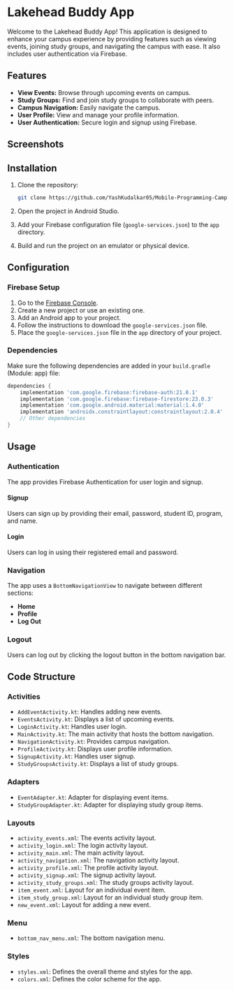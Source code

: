 

# Lakehead Buddy App

Welcome to the Lakehead Buddy App! This application is designed to enhance your campus experience by providing features such as viewing events, joining study groups, and navigating the campus with ease. It also includes user authentication via Firebase.

## Features

- **View Events:** Browse through upcoming events on campus.
- **Study Groups:** Find and join study groups to collaborate with peers.
- **Campus Navigation:** Easily navigate the campus.
- **User Profile:** View and manage your profile information.
- **User Authentication:** Secure login and signup using Firebase.

## Screenshots



## Installation

1. Clone the repository:
    ```bash
    git clone https://github.com/YashKudalkar05/Mobile-Programming-Campus-Companion-Project.git
    ```

2. Open the project in Android Studio.

3. Add your Firebase configuration file (`google-services.json`) to the `app` directory.

4. Build and run the project on an emulator or physical device.

## Configuration

### Firebase Setup

1. Go to the [Firebase Console](https://console.firebase.google.com/).
2. Create a new project or use an existing one.
3. Add an Android app to your project.
4. Follow the instructions to download the `google-services.json` file.
5. Place the `google-services.json` file in the `app` directory of your project.

### Dependencies

Make sure the following dependencies are added in your `build.gradle` (Module: app) file:

```groovy
dependencies {
    implementation 'com.google.firebase:firebase-auth:21.0.1'
    implementation 'com.google.firebase:firebase-firestore:23.0.3'
    implementation 'com.google.android.material:material:1.4.0'
    implementation 'androidx.constraintlayout:constraintlayout:2.0.4'
    // Other dependencies
}
```

## Usage

### Authentication

The app provides Firebase Authentication for user login and signup.

#### Signup

Users can sign up by providing their email, password, student ID, program, and name.

#### Login

Users can log in using their registered email and password.

### Navigation

The app uses a `BottomNavigationView` to navigate between different sections:

- **Home**
- **Profile**
- **Log Out**

### Logout

Users can log out by clicking the logout button in the bottom navigation bar.

## Code Structure

### Activities

- `AddEventActivity.kt`: Handles adding new events.
- `EventsActivity.kt`: Displays a list of upcoming events.
- `LoginActivity.kt`: Handles user login.
- `MainActivity.kt`: The main activity that hosts the bottom navigation.
- `NavigationActivity.kt`: Provides campus navigation.
- `ProfileActivity.kt`: Displays user profile information.
- `SignupActivity.kt`: Handles user signup.
- `StudyGroupsActivity.kt`: Displays a list of study groups.

### Adapters

- `EventAdapter.kt`: Adapter for displaying event items.
- `StudyGroupAdapter.kt`: Adapter for displaying study group items.

### Layouts

- `activity_events.xml`: The events activity layout.
- `activity_login.xml`: The login activity layout.
- `activity_main.xml`: The main activity layout.
- `activity_navigation.xml`: The navigation activity layout.
- `activity_profile.xml`: The profile activity layout.
- `activity_signup.xml`: The signup activity layout.
- `activity_study_groups.xml`: The study groups activity layout.
- `item_event.xml`: Layout for an individual event item.
- `item_study_group.xml`: Layout for an individual study group item.
- `new_event.xml`: Layout for adding a new event.

### Menu

- `bottom_nav_menu.xml`: The bottom navigation menu.

### Styles

- `styles.xml`: Defines the overall theme and styles for the app.
- `colors.xml`: Defines the color scheme for the app.
